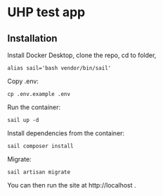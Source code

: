 # UHP test app

## Installation

Install Docker Desktop, clone the repo, cd to folder,

`alias sail='bash vendor/bin/sail'`

Copy .env:

`cp .env.example .env`

Run the container:

`sail up -d`

Install dependencies from the container:

`sail composer install`

Migrate:

`sail artisan migrate`

You can then run the site at http://localhost .
